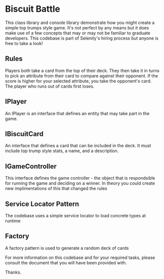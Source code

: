 # Biscuit Battle
This class library and console library demonstrate how you might create a simple top trumps style game. It's not perfect by any means but it does make use of a few concepts that may or may not be familiar to graduate developers.
This codebase is part of Selenity's hiring process but anyone is free to take a look!

## Rules
Players both take a card from the top of their deck. They then take it in turns to pick an attribute from their card to compare against their opponent. If the score is higher for your selected attribute, you take the opponent's card. The player who runs out of cards first loses.


## IPlayer
An IPlayer is an interface that defines an entity that may take part in the game.

## IBiscuitCard
An interface that defines a card that can be included in the deck. It must include top trump style stats, a name, and a description.

## IGameController
This interface defines the game controller - the object that is respondsible for running the game and deciding on a winner. In theory you could create new implimentations of 
this that changed the rules

## Service Locator Pattern
The codebase uses a simple service locator to load concrete types at runtime

## Factory
A factory pattern is used to generate a random deck of cards

For more information on this codebase and for your required tasks, please consult the document that you will have been provided with.

Thanks.